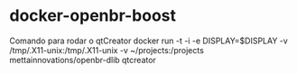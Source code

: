 # docker-openbr-boost

Comando para rodar o qtCreator 
docker run -t -i -e DISPLAY=$DISPLAY -v /tmp/.X11-unix:/tmp/.X11-unix -v ~/projects:/projects mettainnovations/openbr-dlib qtcreator


